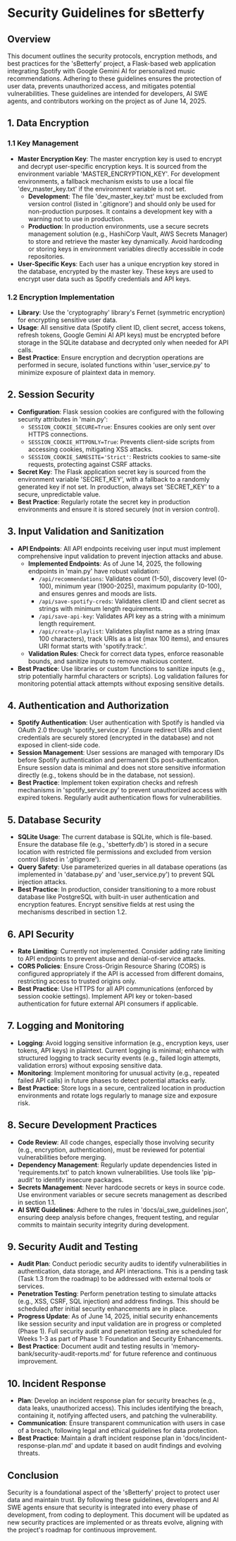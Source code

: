 # Security Guidelines for sBetterfy

## Overview
This document outlines the security protocols, encryption methods, and best practices for the 'sBetterfy' project, a Flask-based web application integrating Spotify with Google Gemini AI for personalized music recommendations. Adhering to these guidelines ensures the protection of user data, prevents unauthorized access, and mitigates potential vulnerabilities. These guidelines are intended for developers, AI SWE agents, and contributors working on the project as of June 14, 2025.

## 1. Data Encryption
### 1.1 Key Management
- **Master Encryption Key**: The master encryption key is used to encrypt and decrypt user-specific encryption keys. It is sourced from the environment variable 'MASTER_ENCRYPTION_KEY'. For development environments, a fallback mechanism exists to use a local file 'dev_master_key.txt' if the environment variable is not set.
  - **Development**: The file 'dev_master_key.txt' must be excluded from version control (listed in '.gitignore') and should only be used for non-production purposes. It contains a development key with a warning not to use in production.
  - **Production**: In production environments, use a secure secrets management solution (e.g., HashiCorp Vault, AWS Secrets Manager) to store and retrieve the master key dynamically. Avoid hardcoding or storing keys in environment variables directly accessible in code repositories.
- **User-Specific Keys**: Each user has a unique encryption key stored in the database, encrypted by the master key. These keys are used to encrypt user data such as Spotify credentials and API keys.

### 1.2 Encryption Implementation
- **Library**: Use the 'cryptography' library's Fernet (symmetric encryption) for encrypting sensitive user data.
- **Usage**: All sensitive data (Spotify client ID, client secret, access tokens, refresh tokens, Google Gemini AI API keys) must be encrypted before storage in the SQLite database and decrypted only when needed for API calls.
- **Best Practice**: Ensure encryption and decryption operations are performed in secure, isolated functions within 'user_service.py' to minimize exposure of plaintext data in memory.

## 2. Session Security
- **Configuration**: Flask session cookies are configured with the following security attributes in 'main.py':
  - `SESSION_COOKIE_SECURE=True`: Ensures cookies are only sent over HTTPS connections.
  - `SESSION_COOKIE_HTTPONLY=True`: Prevents client-side scripts from accessing cookies, mitigating XSS attacks.
  - `SESSION_COOKIE_SAMESITE='Strict'`: Restricts cookies to same-site requests, protecting against CSRF attacks.
- **Secret Key**: The Flask application secret key is sourced from the environment variable 'SECRET_KEY', with a fallback to a randomly generated key if not set. In production, always set 'SECRET_KEY' to a secure, unpredictable value.
- **Best Practice**: Regularly rotate the secret key in production environments and ensure it is stored securely (not in version control).

## 3. Input Validation and Sanitization
- **API Endpoints**: All API endpoints receiving user input must implement comprehensive input validation to prevent injection attacks and abuse.
  - **Implemented Endpoints**: As of June 14, 2025, the following endpoints in 'main.py' have robust validation:
    - `/api/recommendations`: Validates count (1-50), discovery level (0-100), minimum year (1900-2025), maximum popularity (0-100), and ensures genres and moods are lists.
    - `/api/save-spotify-creds`: Validates client ID and client secret as strings with minimum length requirements.
    - `/api/save-api-key`: Validates API key as a string with a minimum length requirement.
    - `/api/create-playlist`: Validates playlist name as a string (max 100 characters), track URIs as a list (max 100 items), and ensures URI format starts with 'spotify:track:'.
  - **Validation Rules**: Check for correct data types, enforce reasonable bounds, and sanitize inputs to remove malicious content.
- **Best Practice**: Use libraries or custom functions to sanitize inputs (e.g., strip potentially harmful characters or scripts). Log validation failures for monitoring potential attack attempts without exposing sensitive details.

## 4. Authentication and Authorization
- **Spotify Authentication**: User authentication with Spotify is handled via OAuth 2.0 through 'spotify_service.py'. Ensure redirect URIs and client credentials are securely stored (encrypted in the database) and not exposed in client-side code.
- **Session Management**: User sessions are managed with temporary IDs before Spotify authentication and permanent IDs post-authentication. Ensure session data is minimal and does not store sensitive information directly (e.g., tokens should be in the database, not session).
- **Best Practice**: Implement token expiration checks and refresh mechanisms in 'spotify_service.py' to prevent unauthorized access with expired tokens. Regularly audit authentication flows for vulnerabilities.

## 5. Database Security
- **SQLite Usage**: The current database is SQLite, which is file-based. Ensure the database file (e.g., 'sbetterfy.db') is stored in a secure location with restricted file permissions and excluded from version control (listed in '.gitignore').
- **Query Safety**: Use parameterized queries in all database operations (as implemented in 'database.py' and 'user_service.py') to prevent SQL injection attacks.
- **Best Practice**: In production, consider transitioning to a more robust database like PostgreSQL with built-in user authentication and encryption features. Encrypt sensitive fields at rest using the mechanisms described in section 1.2.

## 6. API Security
- **Rate Limiting**: Currently not implemented. Consider adding rate limiting to API endpoints to prevent abuse and denial-of-service attacks.
- **CORS Policies**: Ensure Cross-Origin Resource Sharing (CORS) is configured appropriately if the API is accessed from different domains, restricting access to trusted origins only.
- **Best Practice**: Use HTTPS for all API communications (enforced by session cookie settings). Implement API key or token-based authentication for future external API consumers if applicable.

## 7. Logging and Monitoring
- **Logging**: Avoid logging sensitive information (e.g., encryption keys, user tokens, API keys) in plaintext. Current logging is minimal; enhance with structured logging to track security events (e.g., failed login attempts, validation errors) without exposing sensitive data.
- **Monitoring**: Implement monitoring for unusual activity (e.g., repeated failed API calls) in future phases to detect potential attacks early.
- **Best Practice**: Store logs in a secure, centralized location in production environments and rotate logs regularly to manage size and exposure risk.

## 8. Secure Development Practices
- **Code Review**: All code changes, especially those involving security (e.g., encryption, authentication), must be reviewed for potential vulnerabilities before merging.
- **Dependency Management**: Regularly update dependencies listed in 'requirements.txt' to patch known vulnerabilities. Use tools like 'pip-audit' to identify insecure packages.
- **Secrets Management**: Never hardcode secrets or keys in source code. Use environment variables or secure secrets management as described in section 1.1.
- **AI SWE Guidelines**: Adhere to the rules in 'docs/ai_swe_guidelines.json', ensuring deep analysis before changes, frequent testing, and regular commits to maintain security integrity during development.

## 9. Security Audit and Testing
- **Audit Plan**: Conduct periodic security audits to identify vulnerabilities in authentication, data storage, and API interactions. This is a pending task (Task 1.3 from the roadmap) to be addressed with external tools or services.
- **Penetration Testing**: Perform penetration testing to simulate attacks (e.g., XSS, CSRF, SQL injection) and address findings. This should be scheduled after initial security enhancements are in place.
- **Progress Update**: As of June 14, 2025, initial security enhancements like session security and input validation are in progress or completed (Phase 1). Full security audit and penetration testing are scheduled for Weeks 1-3 as part of Phase 1: Foundation and Security Enhancements.
- **Best Practice**: Document audit and testing results in 'memory-bank/security-audit-reports.md' for future reference and continuous improvement.

## 10. Incident Response
- **Plan**: Develop an incident response plan for security breaches (e.g., data leaks, unauthorized access). This includes identifying the breach, containing it, notifying affected users, and patching the vulnerability.
- **Communication**: Ensure transparent communication with users in case of a breach, following legal and ethical guidelines for data protection.
- **Best Practice**: Maintain a draft incident response plan in 'docs/incident-response-plan.md' and update it based on audit findings and evolving threats.

## Conclusion
Security is a foundational aspect of the 'sBetterfy' project to protect user data and maintain trust. By following these guidelines, developers and AI SWE agents ensure that security is integrated into every phase of development, from coding to deployment. This document will be updated as new security practices are implemented or as threats evolve, aligning with the project's roadmap for continuous improvement.
